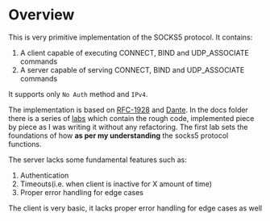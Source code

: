 # Overview
This is very primitive implementation of the SOCKS5 protocol. It contains:
1) A client capable of executing CONNECT, BIND and UDP_ASSOCIATE commands
2) A server capable of serving CONNECT, BIND and UDP_ASSOCIATE commands

It supports only `No Auth` method and `IPv4`.

The implementation is based on [RFC-1928](https://datatracker.ietf.org/doc/html/rfc1928) and [Dante](https://www.inet.no/dante/). 
In the docs folder there is a series of [labs](https://github.com/dd-georgiev/socks5/tree/main/docs/labs/index.md) which contain the rough code, implemented piece by piece as I was writing it without any refactoring. 
The first lab sets the foundations of how **as per my understanding** the socks5 protocol functions. 


The server lacks some fundamental features such as:
1) Authentication
2) Timeouts(i.e. when client is inactive for X amount of time)
3) Proper error handling for edge cases

The client is very basic, it lacks proper error handling for edge cases as well